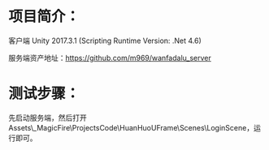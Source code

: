 项目简介：
==
客户端 Unity 2017.3.1  (Scripting Runtime Version: .Net 4.6)

服务端资产地址：https://github.com/m969/wanfadalu_server


测试步骤：
==
先启动服务端，然后打开Assets\\_MagicFire\ProjectsCode\HuanHuoUFrame\Scenes\LoginScene，运行即可。
